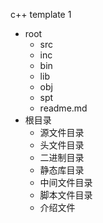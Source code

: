 c++ template 1<br/>
* root
  * src
  * inc
  * bin
  * lib
  * obj
  * spt
  * readme.md
* 根目录
  * 源文件目录
  * 头文件目录
  * 二进制目录
  * 静态库目录
  * 中间文件目录
  * 脚本文件目录
  * 介绍文件
  

